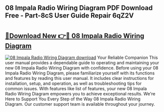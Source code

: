 ## 08 Impala Radio Wiring Diagram PDF Download Free - Part-8cS User Guide Repair 6qZ2V

# <h2><a href="http://dfk716.blite.top/?on=08+Impala+Radio+Wiring+Diagram">🔗Download New 👉🔴 08 Impala Radio Wiring Diagram</a></h2>

[![08 Impala Radio Wiring Diagram download](https://i.imgur.com/lujVjoI.png)](http://dfk716.blite.top/?on=08+Impala+Radio+Wiring+Diagram)
Your Reliable Companion This user manual provides a dependable guide to operating and maintaining your new 08 Impala Radio Wiring Diagram with confidence. Before using your 08 Impala Radio Wiring Diagram, please familiarize yourself with its functions and features by reading this user manual. It includes clear instructions for installation, setup, and operation, as well as troubleshooting tips for common issues. With features like list of features, your new 08 Impala Radio Wiring Diagram empowers you to achieve exceptional results. We're Here to Support You Every Step of the Way 08 Impala Radio Wiring Diagram. Our customer support team is available throughout your journey.
